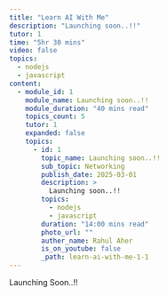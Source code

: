 ```yaml
---
title: "Learn AI With Me"
description: "Launching soon..!!"
tutor: 1
time: "5hr 30 mins"
video: false
topics:
  - nodejs
  - javascript
content:
  - module_id: 1
    module_name: Launching soon..!!
    module_duration: "40 mins read"
    topics_count: 5
    tutor: 1
    expanded: false
    topics:
      - id: 1
        topic_name: Launching soon..!!
        sub_topic: Networking
        publish_date: 2025-03-01
        description: >
          Launching soon..!!
        topics:
          - nodejs
          - javascript
        duration: "14:00 mins read"
        photo_url: ""
        auther_name: Rahul Aher
        is_on_youtube: false
        _path: learn-ai-with-me-1-1
---
```


Launching Soon..!!